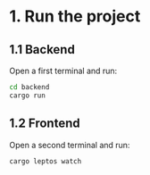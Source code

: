 

# 1. Run the project

## 1.1 Backend

Open a first terminal and run:

```bash
cd backend
cargo run
```



## 1.2 Frontend

Open a second terminal and run:

```bash
cargo leptos watch
```
